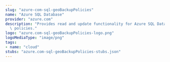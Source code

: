 ```yaml
---
slug: "azure-com-sql-geoBackupPolicies"
name: "Azure SQL Database"
provider: "azure.com"
description: "Provides read and update functionality for Azure SQL Database geo backup\
  \ policies."
logo: "azure.com-sql-geoBackupPolicies-logo.png"
logoMediaType: "image/png"
tags:
- name: "cloud"
stubs: "azure.com-sql-geoBackupPolicies-stubs.json"
---
```

